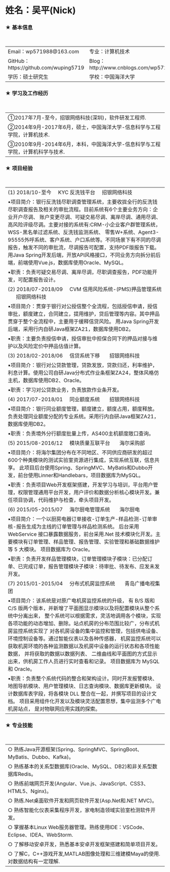 # 姓名：吴平(Nick) 

<h3>★	基本信息</h3>
<table>
  <tr>
    <td> Email：wp571988@163.com </td>
    <td> 专业：计算机技术 </td>
  </tr>
  <tr>
    <td> GitHub： https://github.com/wuping5719 </td>
    <td> Blog： http://www.cnblogs.com/wp5719 </td>
  </tr>
  <tr>
    <td> 学历：硕士研究生 </td>
    <td> 学校：中国海洋大学 </td>
  </tr>
</table>

<h3>★	学习及工作经历</h3>   
<table>
  <tr>
    <td>①2017年7月-至今，招银网络科技(深圳)，软件研发工程师.</td>
  </tr>
  <tr>
    <td>②2014年9月-2017年6月，硕士，中国海洋大学-信息科学与工程学院，计算机技术.</td>
  </tr>
  <tr>
    <td>③2010年9月-2014年6月，本科，中国海洋大学-信息科学与工程学院，计算机科学与技术.</td>
  </tr>
</table>

<h3>★	项目经验</h3>                                                        
<table>
  <tr>
    <td>(1) 2018/10-至今 &nbsp;&nbsp;&nbsp; KYC 反洗钱平台 &nbsp;&nbsp;&nbsp; 招银网络科技</td>
  </tr
  <tr>
    <td>▪项目简介：银行反洗钱尽职调查管理系统，主要收拢全行的反洗钱尽职调查报告及相关的审批流程。目前系统有6个主要业务方向：企业开户尽调、
   账户变更尽调、可疑交易尽调、离岸尽调、通用尽调、高风险评级尽调。主要对接的系统有:CRM-小企业客户群管理系统， WSS-黑名单过滤系统、反洗钱监测系统、
   零售W+系统、Agent3-95555外呼系统、客户系统、户口系统等。不同场景下有不同的尽调报告，触发不同的审批流，尽调报告可配置，支持PDF版报告下载。
   用Java Spring开发后端，开放API风格接口，不同业务方向拆分前后端，前端使用Vue.js，数据库使用Oracle、MySQL。</td>
  </tr>
  <tr>
    <td>▪职责：负责可疑交易尽调、离岸尽调，尽职调查报告，PDF功能开发，可配置报告设计。</td>
  </tr>
  <tr>
    <td>(2) 2018/07-2018/09  &nbsp;&nbsp;&nbsp; CVM 信用风险系统-(PMS)押品管理系统 &nbsp; &nbsp; &nbsp; 招银网络科技</td>
  </tr>
  <tr>
    <td>▪项目简介：贯穿于银行对公授信整个全流程，包括授信申请，授信审批，额度建立，合同建立，提用维护，贷后管理等内容。其中押品贯穿于整个全流程中，主要用于缓释信贷风险。
用Java Spring开发后端，采用行内自研Java框架ZA21，数据库使用DB2。</td>
  </tr>
  <tr>
    <td>▪职责：主要负责授信申请，授信审批中担保合同下的押品对接与维护以及风险定价中押品估值计算。</td>
  </tr>
  <tr>
    <td>(3) 2018/02-2018/06  &nbsp;&nbsp;&nbsp; 信贷系统下移 &nbsp; &nbsp; &nbsp; 招银网络科技</td>
  </tr>
  <tr>
    <td>▪项目简介：银行对公贷款管理，贷款发放，贷款归还，利率维护，利息计算。使用公司自研Java分布式作业条框架ZA24，整体风格仿主机，数据库使用DB2、Oracle。</td>
  </tr>
  <tr>
    <td>▪职责：学习对公贷款业务，负责放款作业条开发。</td>
  </tr>
  <tr>
    <td>(4) 2017/07-2018/01  &nbsp;&nbsp;&nbsp; 同业额度系统 &nbsp; &nbsp; &nbsp; 招银网络科技</td>
  </tr>
  <tr>
    <td>▪项目简介：银行同业额度管理，额度建立，额度占用，额度释放。负责处理同业额度分配的专业系统。采用行内自研Java框架ZA21，数据库使用DB2。</td>
  </tr>
  <tr>
    <td>▪职责：负责境外分行额度批量上传，AS400主机额度敞口查询。</td>
  </tr>
  <tr>
    <td>(5) 2015/08-2016/12  &nbsp;&nbsp;&nbsp; 模块质量互联平台 &nbsp; &nbsp; &nbsp; 海尔采购部</td>
  </tr>
  <tr>
    <td>▪项目简介：将海尔集团分布在不同地区、不同供应商研发的超过600个种类模块的测试实验室资源进行集成，实现系统互联，信息共享。
    此项目后台使用Spring、SpringMVC、MyBatis和Dubbo开发，前台使用Linner和Handlebars，项目数据库为MySQL。
    </td>
  </tr>
  <tr>
    <td>▪职责：负责项目Web开发框架搭建，开发学习与培训，平台用户管理，权限管理通用平台开发，用户评价和数据分析核心模块开发。兼任项目协调，代码维护与检查，牵头项目开发。</td>
  </tr>
  <tr>
    <td>(6) 2015/05-2015/07  &nbsp;&nbsp;&nbsp; 海尔厨电管理系统 &nbsp; &nbsp; &nbsp; 海尔厨电</td>
  </tr>
  <tr>
    <td>▪项目简介：一个以厨房电器订单接收-订单生产-样品检测-订单审核-报告生成为主线的订单管理与样品检测系统。
后台采用 WebService 接口暴露数据服务，前台采用.Net 技术模块化开发。主要模块有订单管理、样品管理、报告管理、实验管理和基础数据维护等 5 大模块。
项目数据库为 Oracle。
    </td>
  </tr>
  <tr>
    <td>▪职责：负责开发样品管理模块，订单管理模块子模块：已分配订单、已完成订单，报告管理模块子模块：待审批、待发布、应发未发开发。</td>
  </tr>
  <tr>
    <td>(7) 2015/01-2015/04  &nbsp;&nbsp;&nbsp; 分布式机房监控系统 &nbsp; &nbsp; &nbsp; 青岛广播电视集团</td>
  </tr>
  <tr>
    <td>▪项目简介：该系统是对原广电机房监控系统的升级， 有 B/S 版和 C/S 版两个版本，并新增了平面图显示模块以及将配置模块从整个系统中分离出来，
整个系统可以根据需求，灵活地调用各个模块，实现各项功能的动态增加、删除。站点机房的分布范围比较广，分布式机房监控系统实现了
对各机房设备的集中监控和管理，包括供电设备、环境控制设备等。通过智能仪表以及各种传感器，
机房监控系统可以获取机房环境的各种监测数据以及机房中设备的运行状态和各项性能数据， 并将获取的数据以数据列表、
二维曲线和平面图的方式显示出来，供机房工作人员进行实时查看和记录。 项目数据库为 MySQL 和 Oracle。
    </td>
  </tr>
  <tr>
    <td>▪职责：负责整个系统代码的整合和架构设计。同时开发报警模块、地图导航模块、用户管理模块、日志查询模块、数据库更新模块。
设计数据库表字段，将各模块 DLL 整合在一起，并撰写项目的设计文档。 项目采用组件化开发以及模块灵活配置思想，集中监测多个广电机房站点，
是对物联网应用实践的探索。</td>
  </tr>
</table>

<h3>★ 专业技能</h3>                                                        
<table>
  <tr>
    <td> ○ 熟练Java开源框架(Spring、SpringMVC、SpringBoot、MyBatis、Dubbo、Kafka)。</td>
  </tr>
  <tr>
    <td> ○ 熟练基本的关系型数据库(Oracle、MySQL、DB2)和非关系型数据库Redis。</td>
  </tr>
  <tr>
    <td> ○ 熟练前端网页开发(Angular、Vue.js、JavaScript、CSS3、HTML5、Nginx)。 </td>
  </tr>
  <tr>
    <td> ○ 熟练.Net桌面软件开发和网页软件开发(Asp.Net和.NET MVC)。 </td>
  </tr>
  <tr>
    <td> ○ 熟练智能化仪表采集程序开发，家电制造领域实验室检测软件开发。</td>
  </tr>
  <tr>
    <td> ○ 掌握基本Linux Web服务器管理。熟练使用IDE：VSCode、Eclipse、IDEA、WebStorm.</td>
  </tr>
  <tr>
    <td> ○ 了解移动安卓开发，熟悉基本安卓开发框架搭建和简单项目开发。</td>
  </tr>
  <tr>
    <td> ○ 了解C，C++游戏开发,MATLAB图像处理和三维建模Maya的使用.对数据结构有一定理解.</td>
  </tr>
</table>
